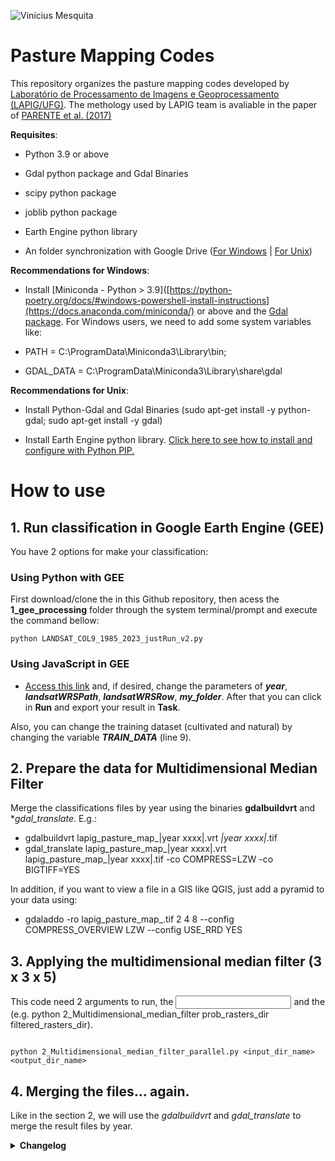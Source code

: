 ![Vinícius Mesquita](Logo_v2.png)

# Pasture Mapping Codes

This repository organizes the pasture mapping codes developed by [Laboratório de Processamento de Imagens e Geoprocessamento (LAPIG/UFG)](https://www.lapig.iesa.ufg.br/). The methology used by LAPIG team is avaliable in the paper of [PARENTE et al. (2017)](https://www.sciencedirect.com/science/article/pii/S0034425719303207) 

**Requisites**:

* Python 3.9 or above
  
* Gdal python package and Gdal Binaries
  
* scipy python package

* joblib python package
  
* Earth Engine python library
  
* An folder synchronization with Google Drive ([For Windows](https://www.google.com/drive/download/) | [For Unix](https://github.com/odeke-em/drive))
  
**Recommendations for Windows**: 
* Install [Miniconda - Python > 3.9]([https://python-poetry.org/docs/#windows-powershell-install-instructions](https://docs.anaconda.com/miniconda/) or above and the [Gdal package](https://anaconda.org/conda-forge/gdal). For Windows users, we need to add some system variables like:
      
* PATH =  C:\ProgramData\Miniconda3\Library\bin;
* GDAL_DATA = C:\ProgramData\Miniconda3\Library\share\gdal
  
**Recommendations for Unix**:

* Install Python-Gdal and Gdal Binaries (sudo apt-get install -y python-gdal; sudo apt-get install -y gdal)

* Install Earth Engine python library. [Click here to see how to install and configure with Python PIP.](https://developers.google.com/earth-engine/guides/python_install )

# How to use

## 1. Run classification in Google Earth Engine (GEE)

You have 2 options for make your classification:

### Using Python with GEE

First download/clone the in this Github repository, then acess the **1_gee_processing** folder through the system terminal/prompt and execute the command bellow:

```shell
python LANDSAT_COL9_1985_2023_justRun_v2.py
```

### Using JavaScript in GEE

* [Access this link](https://code.earthengine.google.com/240655749c26ae2cab30a6ac31505011) and, if desired, change the parameters of ***year***, ***landsatWRSPath***, ***landsatWRSRow***, ***my_folder***. After that you can click in **Run** and export your result in **Task**.

Also, you can change the training dataset (cultivated and natural) by changing the variable ***TRAIN_DATA*** (line 9).

## 2. Prepare the data for Multidimensional Median Filter

Merge the classifications files by year using the binaries **gdalbuildvrt** and **gdal_translate*. E.g.:

* gdalbuildvrt lapig_pasture_map_|year xxxx|.vrt *_|year xxxx|_*.tif
* gdal_translate lapig_pasture_map_|year xxxx|.vrt lapig_pasture_map_|year xxxx|.tif -co COMPRESS=LZW -co BIGTIFF=YES

In addition, if you want to view a file in a GIS like QGIS, just add a pyramid to your data using:

* gdaladdo -ro lapig_pasture_map_<year xxxx>.tif 2 4 8 --config COMPRESS_OVERVIEW LZW --config USE_RRD YES

## 3. Applying the multidimensional median filter (3 x 3 x 5)

This code need 2 arguments to run, the **<input directory>** and the **<output directory>** (e.g. python 2_Multidimensional_median_filter prob_rasters_dir filtered_rasters_dir).

```shell

python 2_Multidimensional_median_filter_parallel.py <input_dir_name> <output_dir_name>

```

## 4. Merging the files... again.

Like in the section 2, we will use the *gdalbuildvrt* and *gdal_translate* to merge the result files by year.

<details>
<summary> <b>Changelog</b> </summary>
<p>* Version 3.0 released (Github version)</p>
</details>
